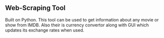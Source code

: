 ## Web-Scraping Tool
Built on Python. This tool can be used to get information about any movie or show from IMDB.
Also their is currency convertor along with GUI which updates its exchange rates when used.
